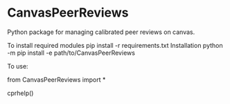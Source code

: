 # CanvasPeerReviews
Python package for managing calibrated peer reviews on canvas.

To install required modules pip install -r requirements.txt
Installation python -m pip install -e path/to/CanvasPeerReviews

To use:

from CanvasPeerReviews import *

cprhelp()

